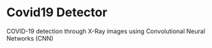 # Covid19 Detector

COVID-19 detection through X-Ray images using Convolutional Neural Networks (CNN)